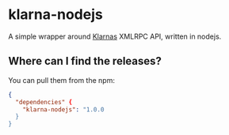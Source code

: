 klarna-nodejs
=============

A simple wrapper around [Klarnas](http://www.klarna.com/) XMLRPC API, written in nodejs.


Where can I find the releases?
-----------------------------
You can pull them from the npm:

```json
{
  "dependencies" {
    "klarna-nodejs": "1.0.0
  }
}
```